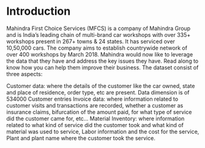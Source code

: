 
# Introduction
Mahindra First Choice Services (MFCS) is a company of Mahindra Group and is India’s leading chain of multi-brand car workshops with over 335+ workshops present in 267+ towns & 24 states. It has serviced over 10,50,000 cars. The company aims to establish countrywide network of over 400 workshops by March 2018. Mahindra would now like to leverage the data that they have and address the key issues they have. Read along to know how you can help them improve their business. The dataset consist of three aspects:

Customer data: where the details of the customer like the car owned, state and place of residence, order type, etc are present. Data dimension is of 534000 Customer entries
Invoice data: where information related to customer visits and transactions are recorded, whether a customer as insurance claims, bifurcation of the amount paid, for what type of service did the customer came for, etc…
Material Inventory: where information related to what kind of service did the customer took and what kind of material was used to service, Labor information and the cost for the service, Plant and plant name where the customer took the service.
